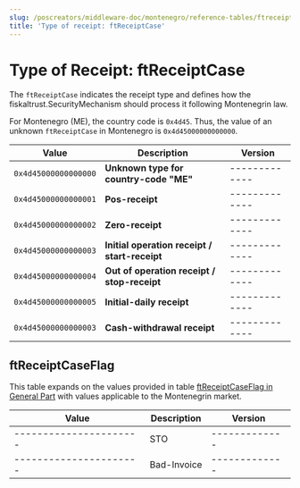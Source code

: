 ```yaml
---
slug: /poscreators/middleware-doc/montenegro/reference-tables/ftreceiptcase
title: 'Type of receipt: ftReceiptCase'
---
```


# Type of Receipt: ftReceiptCase

The `ftReceiptCase` indicates the receipt type and defines how the fiskaltrust.SecurityMechanism should process it following Montenegrin law.

For Montenegro (ME), the country code is `0x4d45`. Thus, the value of an unknown `ftReceiptCase` in Montenegro is `0x4d45000000000000`.

| **Value**            | **Description**                             | **Version** |
|----------------------|---------------------------------------------|-------------|
|`0x4d45000000000000`  |**Unknown type for country-code "ME"**       |-------------|
|`0x4d45000000000001`  |**Pos-receipt**                              |-------------|
|`0x4d45000000000002`  |**Zero-receipt**                             |-------------|
|`0x4d45000000000003`  |**Initial operation receipt / start-receipt**|-------------|
|`0x4d45000000000004`  |**Out of operation receipt / stop-receipt**  |-------------|
|`0x4d45000000000005`  |**Initial-daily receipt**                    |-------------|
|`0x4d45000000000003`  |**Cash-withdrawal receipt**                  |-------------|


## ftReceiptCaseFlag
This table expands on the values provided in table [ftReceiptCaseFlag in General Part](../../general/reference-tables/reference-tables.md#ftreceiptcaseflag) with values applicable to the Montenegrin market.

| **Value**            | **Description**                             | **Version** |
|----------------------|---------------------------------------------|-------------|
|----------------------|STO                                          |-------------|
|----------------------|Bad-Invoice                                  |-------------|
